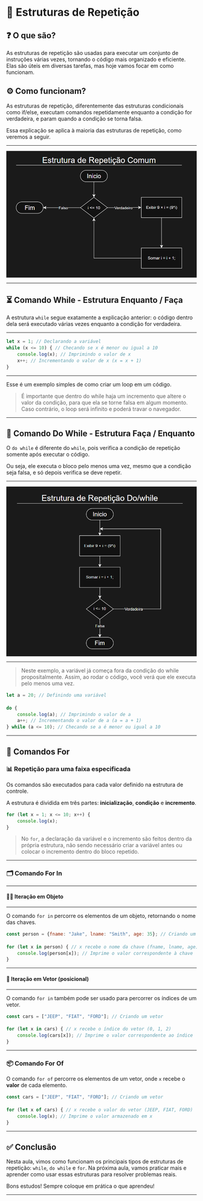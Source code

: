 # 🔁 Estruturas de Repetição

## ❓ O que são?

As estruturas de repetição são usadas para executar um conjunto de instruções várias vezes, tornando o código mais organizado e eficiente. Elas são úteis em diversas tarefas, mas hoje vamos focar em como funcionam.

## ⚙️ Como funcionam?

As estruturas de repetição, diferentemente das estruturas condicionais como if/else, executam comandos repetidamente enquanto a condição for verdadeira, e param quando a condição se torna falsa.

Essa explicação se aplica à maioria das estruturas de repetição, como veremos a seguir.

---

<img src="../img/Aula006-Estrutura_Comum.png" style="display: flex; justify-self: center; margin: 10px;">

---

## ⏳ Comando While - Estrutura Enquanto / Faça

A estrutura `while` segue exatamente a explicação anterior: o código dentro dela será executado várias vezes enquanto a condição for verdadeira.

---

```js
let x = 1; // Declarando a variável
while (x <= 10) { // Checando se x é menor ou igual a 10
    console.log(x); // Imprimindo o valor de x
    x++; // Incrementando o valor de x (x = x + 1)
}
```

---

Esse é um exemplo simples de como criar um loop em um código.

> É importante que dentro do while haja um incremento que altere o valor da condição, para que ela se torne falsa em algum momento. Caso contrário, o loop será infinito e poderá travar o navegador.

---

## 🔄 Comando Do While - Estrutura Faça / Enquanto

O `do while` é diferente do `while`, pois verifica a condição de repetição somente após executar o código.

Ou seja, ele executa o bloco pelo menos uma vez, mesmo que a condição seja falsa, e só depois verifica se deve repetir.

---

<img src="../img/Aula006-Estrutura_DoWhile.png" style="display: flex; justify-self: center; margin: 10px;">

---

> Neste exemplo, a variável já começa fora da condição do while propositalmente. Assim, ao rodar o código, você verá que ele executa pelo menos uma vez.

```javascript
let a = 20; // Definindo uma variável

do {
    console.log(a); // Imprimindo o valor de a
    a++; // Incrementando o valor de a (a = a + 1)
} while (a <= 10); // Checando se a é menor ou igual a 10
```

---

## 📝 Comandos For

### 📊 Repetição para uma faixa especificada

Os comandos são executados para cada valor definido na estrutura de controle.

A estrutura é dividida em três partes: **inicialização**, **condição** e **incremento**.

```javascript
for (let x = 1; x <= 10; x++) {
    console.log(x);
}
```

> No `for`, a declaração da variável e o incremento são feitos dentro da própria estrutura, não sendo necessário criar a variável antes ou colocar o incremento dentro do bloco repetido.

---

### 🗂️ Comando For In

---

#### 🧑‍💻 Iteração em Objeto

---

O comando `for in` percorre os elementos de um objeto, retornando o nome das chaves.

```javascript
const person = {fname: "Jake", lname: "Smith", age: 35}; // Criando um objeto

for (let x in person) { // x recebe o nome da chave (fname, lname, age)
    console.log(person[x]); // Imprime o valor correspondente à chave
}
```

---

#### 🔢 Iteração em Vetor (posicional)

---

O comando `for in` também pode ser usado para percorrer os índices de um vetor.

```javascript
const cars = ["JEEP", "FIAT", "FORD"]; // Criando um vetor

for (let x in cars) { // x recebe o índice do vetor (0, 1, 2)
    console.log(cars[x]); // Imprime o valor correspondente ao índice
}
```

---

### 📦 Comando For Of

O comando `for of` percorre os elementos de um vetor, onde `x` recebe o **valor** de cada elemento.

```javascript
const cars = ["JEEP", "FIAT", "FORD"]; // Criando um vetor

for (let x of cars) { // x recebe o valor do vetor (JEEP, FIAT, FORD)
    console.log(x); // Imprime o valor armazenado em x
}
```

---

## ✅ Conclusão

Nesta aula, vimos como funcionam os principais tipos de estruturas de repetição: `while`, `do while` e `for`. Na próxima aula, vamos praticar mais e aprender como usar essas estruturas para resolver problemas reais.

Bons estudos! Sempre coloque em prática o que aprendeu!

---

